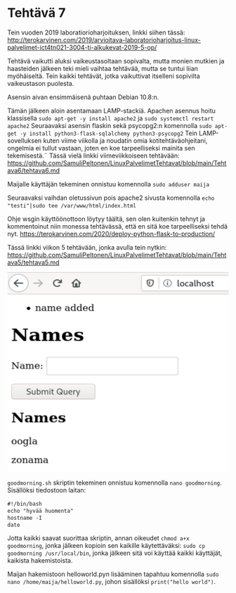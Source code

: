 # Tehtävä 7

Tein vuoden 2019 laboratiorioharjoituksen, linkki siihen tässä: http://terokarvinen.com/2019/arvioitava-laboratorioharjoitus-linux-palvelimet-ict4tn021-3004-ti-alkukevat-2019-5-op/

Tehtävä vaikutti aluksi vaikeustasoltaan sopivalta, mutta monien mutkien ja haasteiden jälkeen teki mieli vaihtaa tehtävää, mutta se tuntui liian myöhäiseltä. Tein kaikki tehtävät, jotka vaikuttivat itselleni sopivilta vaikeustason puolesta. 

Asensin aivan ensimmäisenä puhtaan Debian 10.8:n.

Tämän jälkeen aloin asentamaan LAMP-stackiä. 
Apachen asennus hoitu klassisella `sudo apt-get -y install apache2` ja `sudo systemctl restart apache2`
Seuraavaksi asensin flaskin sekä psycopg2:n komennolla `sudo apt-get -y install python3-flask-sqlalchemy python3-psycopg2`
Tein LAMP-sovelluksen kuten viime viikolla ja noudatin omia kotitehtäväohjeitani, ongelmia ei tullut vastaan, joten en koe tarpeelliseksi mainita sen tekemisestä.¨
Tässä vielä linkki viimeviikkoiseen tehtävään:
https://github.com/SamuliPeltonen/LinuxPalvelimetTehtavat/blob/main/Tehtava6/tehtava6.md


Maijalle käyttäjän tekeminen onnistuu komennolla `sudo adduser maija`

Seuraavaksi vaihdan oletussivun pois apache2 sivusta komennolla `echo "testi"|sudo tee /var/www/html/index.html`

Ohje wsgin käyttöönottoon löytyy täältä, sen olen kuitenkin tehnyt ja kommentoinut niin monessa tehtävässä, että en sitä koe tarpeelliseksi tehdä nyt. 
https://terokarvinen.com/2020/deploy-python-flask-to-production/


Tässä linkki viikon 5 tehtävään, jonka avulla tein nytkin: 
https://github.com/SamuliPeltonen/LinuxPalvelimetTehtavat/blob/main/Tehtava5/tehtava5.md

![Kuvakaappaus verkkosivusta selaimessa](./1.png)



`goodmorning.sh` skriptin tekeminen onnistuu komennolla `nano goodmorning`. Sisällöksi tiedostoon laitan: 
```
#!/bin/bash
echo "hyvää huomenta"
hostname -I
date

```
Jotta kaikki saavat suorittaa skriptin, annan oikeudet `chmod a+x goodmorning`, jonka jälkeen kopioin sen kaikille käytettäväksi: `sudo cp goodmorning /usr/local/bin`, jonka jälkeen sitä voi käyttää kaikki käyttäjät, kaikista hakemistoista. 


Maijan hakemistoon helloworld.pyn lisääminen tapahtuu komennolla `sudo nano /home/maija/helloworld.py`, johon sisällöksi `print("hello world")`. 
